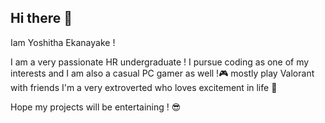 ## Hi there 👋
Iam Yoshitha Ekanayake !

I am a very passionate HR undergraduate ! I pursue coding as one of my interests and I am also a casual PC gamer as well !🎮 mostly play Valorant with friends 
I'm a very extroverted who loves excitement in life 🤠

Hope my projects will be entertaining ! 😎
